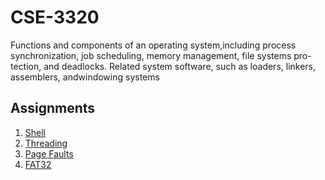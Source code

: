 # CSE-3320

Functions  and  components  of  an  operating  system,including process synchronization,  job scheduling,  memory management,  file systems pro-tection, and deadlocks.  Related system software, such as loaders, linkers, assemblers, andwindowing systems

## Assignments

1.  [Shell](https://github.com/Vitmont/cse-3320/tree/master/HW/P1)
2.  [Threading](https://github.com/Vitmont/cse-3320/tree/master/HW/P2)
3.  [Page Faults](https://github.com/Vitmont/cse-3320/tree/master/HW/P3)
4.  [FAT32](https://github.com/Vitmont/cse-3320/tree/master/HW/P4)